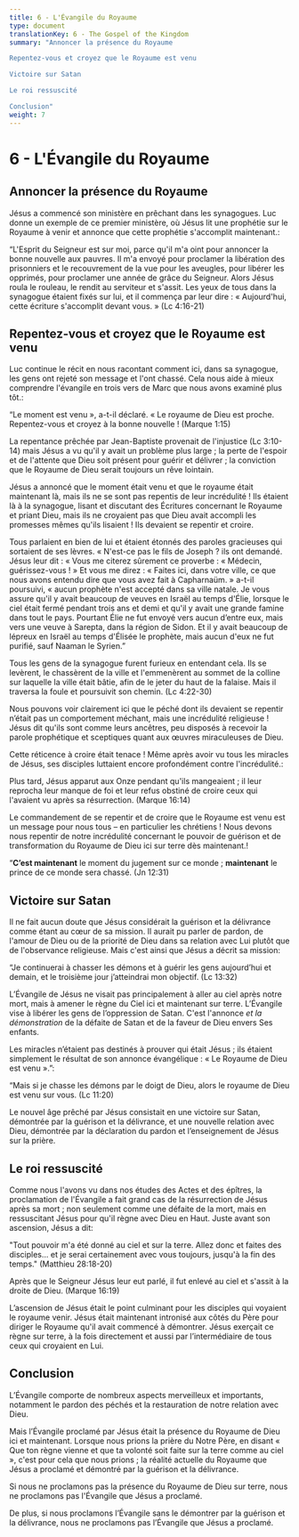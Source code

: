 ```yaml
---
title: 6 - L'Évangile du Royaume
type: document
translationKey: 6 - The Gospel of the Kingdom
summary: "Annoncer la présence du Royaume	

Repentez-vous et croyez que le Royaume est venu	

Victoire sur Satan	

Le roi ressuscité	

Conclusion"
weight: 7
---
```

# 6 - L'Évangile du Royaume

## Annoncer la présence du Royaume

Jésus a commencé son ministère en prêchant dans les synagogues. Luc donne un exemple de ce premier ministère, où Jésus lit une prophétie sur le Royaume à venir et annonce que cette prophétie s'accomplit maintenant.:

“L'Esprit du Seigneur est sur moi, parce qu'il m'a oint pour annoncer la bonne nouvelle aux pauvres. Il m'a envoyé pour proclamer la libération des prisonniers et le recouvrement de la vue pour les aveugles, pour libérer les opprimés, pour proclamer une année de grâce du Seigneur. Alors Jésus roula le rouleau, le rendit au serviteur et s'assit. Les yeux de tous dans la synagogue étaient fixés sur lui, et il commença par leur dire : « Aujourd'hui, cette écriture s'accomplit devant vous. » (Lc 4:16-21)

## Repentez-vous et croyez que le Royaume est venu

Luc continue le récit en nous racontant comment ici, dans sa synagogue, les gens ont rejeté son message et l'ont chassé. Cela nous aide à mieux comprendre l'évangile en trois vers de Marc que nous avons examiné plus tôt.:

“Le moment est venu », a-t-il déclaré. « Le royaume de Dieu est proche. Repentez-vous et croyez à la bonne nouvelle ! (Marque 1:15)

La repentance prêchée par Jean-Baptiste provenait de l'injustice (Lc 3:10-14) mais Jésus a vu qu'il y avait un problème plus large ; la perte de l'espoir et de l'attente que Dieu soit présent pour guérir et délivrer ; la conviction que le Royaume de Dieu serait toujours un rêve lointain.

Jésus a annoncé que le moment était venu et que le royaume était maintenant là, mais ils ne se sont pas repentis de leur incrédulité ! Ils étaient là à la synagogue, lisant et discutant des Écritures concernant le Royaume et priant Dieu, mais ils ne croyaient pas que Dieu avait accompli les promesses mêmes qu'ils lisaient ! Ils devaient se repentir et croire.

Tous parlaient en bien de lui et étaient étonnés des paroles gracieuses qui sortaient de ses lèvres. « N'est-ce pas le fils de Joseph ? ils ont demandé. Jésus leur dit : « Vous me citerez sûrement ce proverbe : « Médecin, guérissez-vous ! » Et vous me direz : « Faites ici, dans votre ville, ce que nous avons entendu dire que vous avez fait à Capharnaüm. » a-t-il poursuivi, « aucun prophète n'est accepté dans sa ville natale. Je vous assure qu'il y avait beaucoup de veuves en Israël au temps d'Élie, lorsque le ciel était fermé pendant trois ans et demi et qu'il y avait une grande famine dans tout le pays. Pourtant Élie ne fut envoyé vers aucun d’entre eux, mais vers une veuve à Sarepta, dans la région de Sidon. Et il y avait beaucoup de lépreux en Israël au temps d'Élisée le prophète, mais aucun d'eux ne fut purifié, sauf Naaman le Syrien.”

Tous les gens de la synagogue furent furieux en entendant cela. Ils se levèrent, le chassèrent de la ville et l'emmenèrent au sommet de la colline sur laquelle la ville était bâtie, afin de le jeter du haut de la falaise. Mais il traversa la foule et poursuivit son chemin. (Lc 4:22-30)

Nous pouvons voir clairement ici que le péché dont ils devaient se repentir n’était pas un comportement méchant, mais une incrédulité religieuse ! Jésus dit qu'ils sont comme leurs ancêtres, peu disposés à recevoir la parole prophétique et sceptiques quant aux œuvres miraculeuses de Dieu.

Cette réticence à croire était tenace ! Même après avoir vu tous les miracles de Jésus, ses disciples luttaient encore profondément contre l'incrédulité.:

Plus tard, Jésus apparut aux Onze pendant qu'ils mangeaient ; il leur reprocha leur manque de foi et leur refus obstiné de croire ceux qui l'avaient vu après sa résurrection. (Marque 16:14)

Le commandement de se repentir et de croire que le Royaume est venu est un message pour nous tous – en particulier les chrétiens ! Nous devons nous repentir de notre incrédulité concernant le pouvoir de guérison et de transformation du Royaume de Dieu ici sur terre dès maintenant.!

“**C’est maintenant** le moment du jugement sur ce monde ; **maintenant** le prince de ce monde sera chassé. (Jn 12:31)

## Victoire sur Satan

Il ne fait aucun doute que Jésus considérait la guérison et la délivrance comme étant au cœur de sa mission. Il aurait pu parler de pardon, de l'amour de Dieu ou de la priorité de Dieu dans sa relation avec Lui plutôt que de l'observance religieuse. Mais c'est ainsi que Jésus a décrit sa mission:

“Je continuerai à chasser les démons et à guérir les gens aujourd’hui et demain, et le troisième jour j’atteindrai mon objectif. (Lc 13:32)

L’Évangile de Jésus ne visait pas principalement à aller au ciel après notre mort, mais à amener le règne du Ciel ici et maintenant sur terre. L’Évangile vise à libérer les gens de l’oppression de Satan. C'est l'annonce *et la démonstration* de la défaite de Satan et de la faveur de Dieu envers Ses enfants.

Les miracles n’étaient pas destinés à prouver qui était Jésus ; ils étaient simplement le résultat de son annonce évangélique : « Le Royaume de Dieu est venu ».”:

“Mais si je chasse les démons par le doigt de Dieu, alors le royaume de Dieu est venu sur vous. (Lc 11:20)

Le nouvel âge prêché par Jésus consistait en une victoire sur Satan, démontrée par la guérison et la délivrance, et une nouvelle relation avec Dieu, démontrée par la déclaration du pardon et l’enseignement de Jésus sur la prière.

## Le roi ressuscité

Comme nous l'avons vu dans nos études des Actes et des épîtres, la proclamation de l'Évangile a fait grand cas de la résurrection de Jésus après sa mort ; non seulement comme une défaite de la mort, mais en ressuscitant Jésus pour qu'il règne avec Dieu en Haut. Juste avant son ascension, Jésus a dit:

"Tout pouvoir m'a été donné au ciel et sur la terre. Allez donc et faites des disciples... et je serai certainement avec vous toujours, jusqu'à la fin des temps." (Matthieu 28:18-20)

Après que le Seigneur Jésus leur eut parlé, il fut enlevé au ciel et s'assit à la droite de Dieu. (Marque 16:19)

L’ascension de Jésus était le point culminant pour les disciples qui voyaient le royaume venir. Jésus était maintenant intronisé aux côtés du Père pour diriger le Royaume qu'il avait commencé à démontrer. Jésus exerçait ce règne sur terre, à la fois directement et aussi par l’intermédiaire de tous ceux qui croyaient en Lui.

## Conclusion

L’Évangile comporte de nombreux aspects merveilleux et importants, notamment le pardon des péchés et la restauration de notre relation avec Dieu.

Mais l’Évangile proclamé par Jésus était la présence du Royaume de Dieu ici et maintenant. Lorsque nous prions la prière du Notre Père, en disant « Que ton règne vienne et que ta volonté soit faite sur la terre comme au ciel », c'est pour cela que nous prions ; la réalité actuelle du Royaume que Jésus a proclamé et démontré par la guérison et la délivrance.

Si nous ne proclamons pas la présence du Royaume de Dieu sur terre, nous ne proclamons pas l'Évangile que Jésus a proclamé.

De plus, si nous proclamons l’Évangile sans le démontrer par la guérison et la délivrance, nous ne proclamons pas l’Évangile que Jésus a proclamé.
